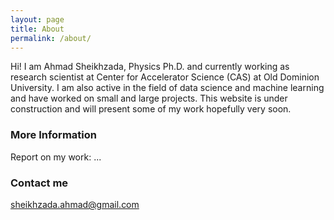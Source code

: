 ```yaml
---
layout: page
title: About
permalink: /about/
---
```


Hi! I am Ahmad Sheikhzada, Physics Ph.D. and currently working as research scientist at Center for Accelerator Science (CAS) at Old Dominion University.
I am also active in the field of data science and machine learning and have worked on small and large projects. This website is under construction and will present some of my work hopefully very soon.

### More Information

Report on my work: ...

### Contact me

[sheikhzada.ahmad@gmail.com](mailto:sheikhzada.ahmad@gmail.com)
